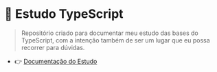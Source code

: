 # :dart: Estudo TypeScript

> Repositório criado para documentar meu estudo das bases do TypeScript, com a intenção também de ser um lugar que eu possa recorrer para dúvidas.

- :point_right: [Documentação do Estudo](https://github.com/joaovitordmoraes/estudo-typescript/blob/master/NOTES.md)
